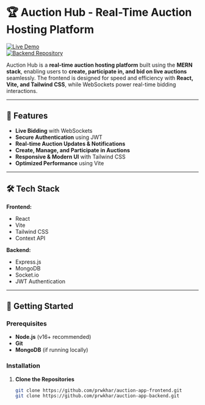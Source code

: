 # 🏆 Auction Hub - Real-Time Auction Hosting Platform

[![Live Demo](https://img.shields.io/badge/Live%20Demo-Auction%20Hub-blue?style=flat&logo=vercel)](https://auction-app-frontend-virid.vercel.app)  
[![Backend Repository](https://img.shields.io/badge/Backend%20Repo-Click%20Here-orange?style=flat&logo=github)](https://github.com/prwkhar/auction-app-backend)  

Auction Hub is a **real-time auction hosting platform** built using the **MERN stack**, enabling users to **create, participate in, and bid on live auctions** seamlessly. The frontend is designed for speed and efficiency with **React, Vite, and Tailwind CSS**, while WebSockets power real-time bidding interactions.

---

## 🚀 Features

- **Live Bidding** with WebSockets  
- **Secure Authentication** using JWT  
- **Real-time Auction Updates & Notifications**  
- **Create, Manage, and Participate in Auctions**  
- **Responsive & Modern UI** with Tailwind CSS  
- **Optimized Performance** using Vite  

---

## 🛠️ Tech Stack

**Frontend:**  
- React  
- Vite  
- Tailwind CSS  
- Context API  

**Backend:**  
- Express.js  
- MongoDB  
- Socket.io  
- JWT Authentication  

---

## 🎯 Getting Started

### Prerequisites
- **Node.js** (v16+ recommended)
- **Git**
- **MongoDB** (if running locally)

### Installation

1. **Clone the Repositories**
   ```sh
   git clone https://github.com/prwkhar/auction-app-frontend.git
   git clone https://github.com/prwkhar/auction-app-backend.git
